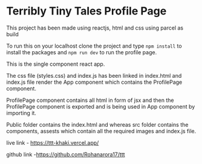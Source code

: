 # Terribly Tiny Tales Profile Page 

This project has been made using reactjs, html and css using parcel as build

To run this on your localhost clone the project and type `npm install` to install the packages and `npm run dev` to run the profile page.

This is the single component react app.

The css file (styles.css) and index.js has been linked in index.html and index.js file render the App component which contains the ProfilePage component.

ProfilePage component contains all html in form of jsx and then the ProfilePage component is exported and is being used in App component by importing it.

Public folder contains the index.html and whereas src folder contains the components, assests which contain all the required images and index.js file.

live link - https://ttt-khaki.vercel.app/

github link -https://github.com/Rohanarora17/ttt
